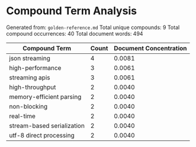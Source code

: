 # Compound Term Analysis

Generated from: `golden-reference.md`
Total unique compounds: 9
Total compound occurrences: 40
Total document words: 494

| Compound Term | Count | Document Concentration |
|---------------|-------|------------------------|
| json streaming | 4 | 0.0081 |
| high-performance | 3 | 0.0061 |
| streaming apis | 3 | 0.0061 |
| high-throughput | 2 | 0.0040 |
| memory-efficient parsing | 2 | 0.0040 |
| non-blocking | 2 | 0.0040 |
| real-time | 2 | 0.0040 |
| stream-based serialization | 2 | 0.0040 |
| utf-8 direct processing | 2 | 0.0040 |
